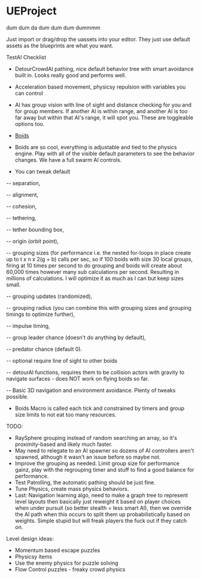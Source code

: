 # UEProject
dum dum da dum dum dum dummmm


Just import or drag/drop the uassets into your editor. They just use default assets as the blueprints are what you want. 

TestAI Checklist
- DetourCrowdAI pathing, nice default behavior tree with smart avoidance built in. Looks really good and performs well.
- Acceleration based movement, physicsy repulsion with variables you can control
- AI has group vision with line of sight and distance checking for you and for group members. If another AI is within range, and another AI is too far away but within that AI's range, it will spot you. These are toggleable options too.
- [Boids](https://en.wikipedia.org/wiki/Boids)
- Boids are so cool, everything is adjustable and tied to the physics engine. Play with all of the visible default parameters to see the behavior changes. We have a full swarm AI controls. 

- You can tweak default 

-- separation, 

-- alignment, 

-- cohesion, 

-- tethering, 

-- tether bounding box, 

-- origin (orbit point), 

-- grouping sizes (for performance i.e. the nested for-loops in place create up to t x n x 2(g + b) calls per sec, so if 100 boids with size 30 local groups, firing at 10 times per second to do grouping and boids will create about 60,000 times however many sub calculations per second. Resulting in millions of calculations. I will optimize it as much as I can but keep sizes small.

-- grouping updates (randomized),  

-- grouping radius (you can combine this with grouping sizes and grouping timings to optimize further),

-- impulse timing, 

-- group leader chance (doesn't do anything by default), 

-- predator chance (default 0). 

-- optional require line of sight to other boids 

-- detourAI functions, requires them to be collision actors with gravity to navigate surfaces - does NOT work on flying boids so far.

-- Basic 3D navigation and environment avoidance. Plenty of tweaks possible. 

- Boids Macro is called each tick and constrained by timers and group size limits to not eat too many resources.

TODO:
-  RaySphere grouping instead of random searching an array, so it's proximity-based and likely much faster.
- May need to relegate to an AI spawner so dozens of AI controllers aren't spawned, although it wasn't an issue before so maybe not.
- Improve the grouping as needed. Limit group size for performance gainz, play with the regrouping timer and stuff to find a good balance for performance.
- Test Patrolling, the automatic pathing should be just fine.
- Tune Physics, create mass physics behaviors.
- Last: Navigation learning algo, need to make a graph tree to represent level layouts then basically just reweight it based on player choices when under pursuit (so better stealth = less smart AI), then we override the AI path when this occurs to split them up probabilistically based on weights. Simple stupid but will freak players the fuck out if they catch on.


Level design ideas:
- Momentum based escape puzzles
- Physicsy items
- Use the enemy physics for puzzle solving
- Flow Control puzzles - freaky crowd physics
